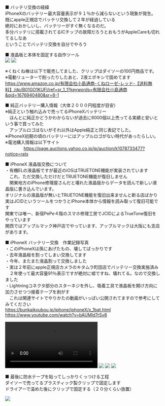 ■ バッテリ交換の経緯<br>
iPhoneXのバッテリー最大容量表示が９１％から減らないという現象が発生。<br>
既にapple正規店でバッテリ交換して２年が経過している<br>
絶対におかしいし、バッテリーがすぐ無くなるのだ。<br>
多分バッテリに搭載されてるICチップの故障だろうとおもうがAppleCareも切れてるしなあ<br>
ということでバッテリ交換を自分でやろう<br>

■ 液晶板と本体を固定する自作ツール<br>
![](/IMG_5580.jpg)
![](/IMG_5583.jpg)

※くねくね棒は以下で販売してました、クリップはダイソーの100円商品です。<br>
※電動リューターで削ったりしたあと、2液エポキシで固めてます<br>
https://www.amazon.co.jp/有限会社小島通商-くねローゼ-レッド-【送料無料】/dp/B01GO1KUFI/ref=sr_1_1?keywords=有限会社小島通商&qid=1676940480&sr=8-1<br>

■ 純正バッテリー購入情報（大体２０００円程度が目安）<br>
※純正という触れ込みで売ってるiPhoneXバッテリー<br>
　ほんとに純正かどうかわからないが過去に6000個以上売ってる実績と安いという事で買ってみた<br>
　アップルロゴはないがそれ以外はApple純正と同じ表記でした。<br>
※iPhoneX初期の頃のバッテリーにはアップルロゴがない時代があったらしい。<br>
※電池購入情報は以下サイト　<br>　　　　
https://page.auctions.yahoo.co.jp/jp/auction/k1078733477?notice=rats<br>

■ iPhoneX 液晶版交換について<br>
・有機ELの液晶板ですが最近のiOSはTRUETONE機能が実装されています<br>
　これ、ただ交換しただけだとTRUETONE機能が復旧しません<br>
　関東地方のiPhone修理屋さんだと壊れた液晶版からデータを読んで新しい液晶版に書き込んでいます。<br>
 オリジナルの液晶版が無いとTRUETONE機能を復旧出来ませんと断る店ばかり<br>
 実はJCIDというツールをつかうとiPhone本体から情報を読み取って復旧可能です<br>
 関東では唯一、新宿PePe４階のスマホ修理工房でJCIDによるTrueTone復旧をやっています<br>
 関西ではアップルマック神戸店でやっています、アップルマックは大阪にも支店があります。<br>
 
■ iPhoneX バッテリー交換　作業記録写真<br>
・このiPhoneXは孫にあげたもの、壊してばっかりです<br>
・去年液晶板を割ってしまい交換してます<br>
・今年、またまた液晶割って交換しました<br>
・実は２年前にapple正規店カメラのキタムラ町田店でバッテリー交換実施済み<br>
　２年使って最大容量91％表示ですが絶対に嘘ですね、壊れてる。なので交換しました<br>
・Lightningコネクタ部分のスターネジを外し、吸着工具で液晶板を開け方向に加力させつつ接着テープを剥がす<br>
　これは関連サイトでやりかたの動画がいっぱい公開されてますので参考にしてみてください<br>
 https://bunkaikoubou.jp/iphone/iphoneX/x_1bat.html<br>
 https://www.youtube.com/watch?v=bAUMld7rSv8<br>
 
![](/A4E79CF0-D82A-490B-A53C-EDD42D10CBDD.MOV)
![](/IMG_5579.jpg)
![](/IMG_5581.jpg)
![](/IMG_5582.jpg)

■ 最後に防水テープを貼ってしっかりくっつける工程<br>
ダイソーで売ってるプラスティック製クリップで固定します<br>
ドライアーで温めた後にクリップで固定する（２０分くらい放置）<br>

![](/S__4079629.jpg)<br>
